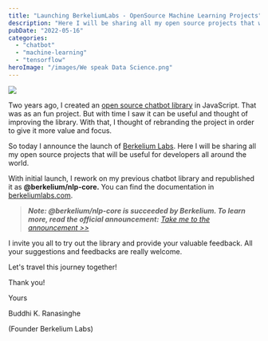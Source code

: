 ```yaml
---
title: "Launching BerkeliumLabs - OpenSource Machine Learning Projects"
description: "Here I will be sharing all my open source projects that will be useful for developers all around the world."
pubDate: "2022-05-16"
categories: 
  - "chatbot"
  - "machine-learning"
  - "tensorflow"
heroImage: "/images/We speak Data Science.png"
---
```


[![](/images/We%20speak%20Data%20Science.png)](https://blogger.googleusercontent.com/img/b/R29vZ2xl/AVvXsEgnZ7Z5FvevVKMJK8sJornC8RgP6Ueas-qFmJlRfXLPD81FFccVA4-niFViGZuSjiPOYS1DFXMl0HxrXAIVNmQHF7J_MTGt-wcE_nQ1a2yf3PSA_f4h1DmbVESrHO87vfsNIKRUeQODGTTqg1Au_6dsDDrZeVa6Zm5s8O9qvHxUNGNH1v5NDfUVBIw/s1640/We%20speak%20Data%20Science.png)

Two years ago, I created an [open source chatbot library](https://www.buddhilive.com/2021/01/05/how-to-build-a-chatbot-with-javascript-buddhinlp-documentation/) in JavaScript. That was as an fun project. But with time I saw it can be useful and thought of improving the library. With that, I thought of rebranding the project in order to give it more value and focus.

So today I announce the launch of [Berkelium Labs](https://berkeliumlabs.com/). Here I will be sharing all my open source projects that will be useful for developers all around the world.

With initial launch, I rework on my previous chatbot library and republished it as **@berkelium/nlp-core.** You can find the documentation in [berkeliumlabs.com](https://berkeliumlabs.com/).

> _**Note: @berkelium/nlp-core is succeeded by Berkelium. To learn more, read the official announcement:** [Take me to the announcement >>](https://www.buddhilive.com/2022/11/javascript-chatbot-framework-berkelium.html)_

I invite you all to try out the library and provide your valuable feedback. All your suggestions and feedbacks are really welcome.

Let's travel this journey together!

Thank you!

Yours

Buddhi K. Ranasinghe

(Founder Berkelium Labs)
